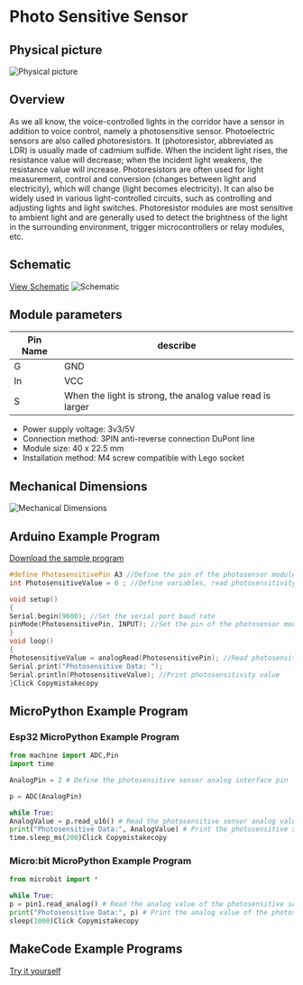 # Photo Sensitive Sensor

## Physical picture



![Physical picture](http://localhost:3000/zh-cn/ph2.0_sensors/sensors/photo_sensitive_sensor/picture/photo_sensitive_sensor.png)

## Overview

As we all know, the voice-controlled lights in the corridor have a sensor in addition to voice control, namely a photosensitive sensor. Photoelectric sensors are also called photoresistors. It (photoresistor, abbreviated as LDR) is usually made of cadmium sulfide. When the incident light rises, the resistance value will decrease; when the incident light weakens, the resistance value will increase. Photoresistors are often used for light measurement, control and conversion (changes between light and electricity), which will change (light becomes electricity). It can also be widely used in various light-controlled circuits, such as controlling and adjusting lights and light switches. Photoresistor modules are most sensitive to ambient light and are generally used to detect the brightness of the light in the surrounding environment, trigger microcontrollers or relay modules, etc.

## Schematic

[View Schematic](http://localhost:3000/zh-cn/ph2.0_sensors/sensors/photo_sensitive_sensor/photo_sensitive_sensor_schematic.pdf) ![Schematic](en/ph2.0_sensors/sensors/photo_sensitive_sensor/picture/photo_sensitive_sensor_schematic.png)

## Module parameters

| Pin Name | describe                                                  |
| -------- | --------------------------------------------------------- |
| G        | GND                                                       |
| In       | VCC                                                       |
| S        | When the light is strong, the analog value read is larger |

- Power supply voltage: 3v3/5V
- Connection method: 3PIN anti-reverse connection DuPont line
- Module size: 40 x 22.5 mm
- Installation method: M4 screw compatible with Lego socket

## Mechanical Dimensions

![Mechanical Dimensions](http://localhost:3000/zh-cn/ph2.0_sensors/sensors/photo_sensitive_sensor/picture/photo_sensitive_sensor_assembly.png)



## Arduino Example Program

[Download the sample program](en/ph2.0_sensors/sensors/photo_sensitive_sensor/photo_sensitive_sensor.zip)

```c++
#define PhotosensitivePin A3 //Define the pin of the photosensor module
int PhotosensitiveValue = 0 ; //Define variables, read photosensitivity value

void setup()
{
Serial.begin(9600); //Set the serial port baud rate
pinMode(PhotosensitivePin, INPUT); //Set the pin of the photosensor module as input
}
void loop()
{
PhotosensitiveValue = analogRead(PhotosensitivePin); //Read photosensitivity value
Serial.print("Photosensitive Data: ");
Serial.println(PhotosensitiveValue); //Print photosensitivity value
}Click Copymistakecopy
```

## MicroPython Example Program

### Esp32 MicroPython Example Program

```python
from machine import ADC,Pin
import time

AnalogPin = 2 # Define the photosensitive sensor analog interface pin

p = ADC(AnalogPin)

while True:
AnalogValue = p.read_u16() # Read the photosensitive sensor analog value
print("Photosensitive Data:", AnalogValue) # Print the photosensitive sensor analog value
time.sleep_ms(200)Click Copymistakecopy
```

### Micro:bit MicroPython Example Program

```python
from microbit import *

while True:
p = pin1.read_analog() # Read the analog value of the photosensitive sensor
print("Photosensitive Data:", p) # Print the analog value of the photosensitive sensor
sleep(1000)Click Copymistakecopy
```

## MakeCode Example Programs

[Try it yourself](https://makecode.microbit.org/_ePdgoM28qVgV)